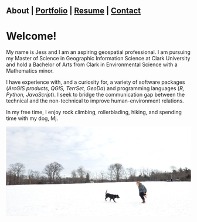 ## About | [Portfolio](./portfolio.md) | [Resume](./resume.md) | [Contact](./contact.md)

# Welcome!
 
My name is Jess and I am an aspiring geospatial professional. I am pursuing my Master of Science in Geographic Information Science at Clark University and hold a Bachelor of Arts from Clark in Environmental Science with a Mathematics minor. 

I have experience with, and a curiosity for, a variety of software packages (*ArcGIS products, QGIS, TerrSet, GeoDa*) and programming languages (*R, Python, JavaScript*). I seek to bridge the communication gap between the technical and the non-technical to improve human-environment relations. 

In my free time, I enjoy rock climbing, rollerblading, hiking, and spending time with my dog, Mj.

![](assets/img/mj2.jpg)
